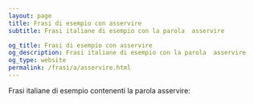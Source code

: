```yaml
---
layout: page
title: Frasi di esempio con asservire 
subtitle: Frasi italiane di esempio con la parola  asservire

og_title: Frasi di esempio con asservire 
og_description: Frasi italiane di esempio con la parola  asservire
og_type: website
permalink: /frasi/a/asservire.html
---
```


Frasi italiane di esempio contenenti la parola asservire:


